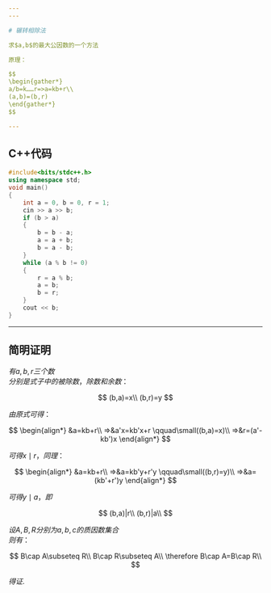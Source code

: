 ```yaml
---
---

# 辗转相除法

求$a,b$的最大公因数的一个方法

原理：

$$
\begin{gather*}
a/b=k……r=>a=kb+r\\
(a,b)=(b,r)
\end{gather*}
$$

---
```


## C++代码

```cpp
#include<bits/stdc++.h>
using namespace std;
void main()
{
    int a = 0, b = 0, r = 1;
    cin >> a >> b;
    if (b > a)
    {
        b = b - a;
        a = a + b;
        b = a - b;
    }
    while (a % b != 0)
    {
        r = a % b;
        a = b;
        b = r;
    }
    cout << b;
}
```

---

## 简明证明

$有a,b,r三个数$\
$分别是式子中的被除数，除数和余数：$

$$
(b,a)=x\\
(b,r)=y
$$

$由原式可得：$

$$
\begin{align*}
&a=kb+r\\
=>&a'x=kb'x+r \qquad\small((b,a)=x)\\
=>&r=(a'-kb')x
\end{align*}
$$

$可得x\mid r，同理：$

$$
\begin{align*}
&a=kb+r\\
=>&a=kb'y+r'y \qquad\small((b,r)=y)\\
=>&a=(kb'+r')y
\end{align*}
$$

$可得y\mid a，即$

$$
(b,a)|r\\
(b,r)|a\\
$$

$设A,B,R分别为a,b,c的质因数集合$\
$则有：$

$$
B\cap A\subseteq R\\
B\cap R\subseteq A\\
\therefore
B\cap A=B\cap R\\
$$

$得证.$
